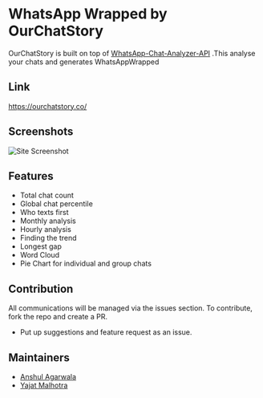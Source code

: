 # WhatsApp Wrapped by OurChatStory

OurChatStory is built on top of [WhatsApp-Chat-Analyzer-API](https://github.com/iamyajat/WhatsApp-Chat-Analyzer-API) .This analyse your chats and generates WhatsAppWrapped

## Link

https://ourchatstory.co/

## Screenshots

![Site Screenshot](https://github.com/anshulagx/OurChatStory-Web/blob/main/public/banner_sd.png)

## Features

- Total chat count
- Global chat percentile
- Who texts first
- Monthly analysis
- Hourly analysis
- Finding the trend
- Longest gap
- Word Cloud
- Pie Chart for individual and group chats

## Contribution

All communications will be managed via the issues section.
To contribute, fork the repo and create a PR.

- Put up suggestions and feature request as an issue.

## Maintainers

- [Anshul Agarwala](https://www.github.com/anshulagx)
- [Yajat Malhotra](https://www.github.com/iamyajat)
